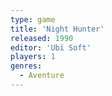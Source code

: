 ```yaml
---
type: game
title: 'Night Hunter'
released: 1990
editor: 'Ubi Soft'
players: 1
genres:
  - Aventure
---
```

